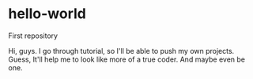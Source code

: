 # hello-world
First repository

Hi, guys. I go through tutorial, so I'll be able to push my own projects. Guess, It'll help me to look like more of a true coder. And maybe even be one.
